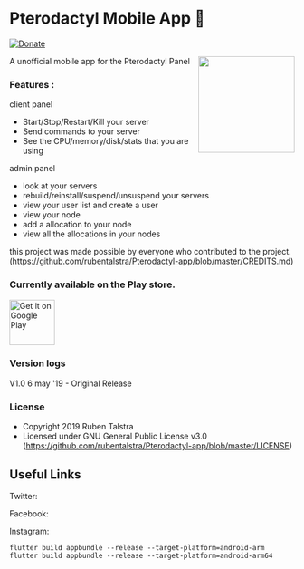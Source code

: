 # Pterodactyl Mobile App 🚀

[![Donate](https://img.shields.io/badge/Donate-PayPal-green.svg)](https://www.paypal.me/RDTalstra)


A unofficial mobile app for the Pterodactyl Panel
<img align="right" src="https://pterodactyl.io/pterodactyl.png" height="170">

### Features :
client panel
- Start/Stop/Restart/Kill your server
- Send commands to your server
- See the CPU/memory/disk/stats that you are using

admin panel
- look at your servers
- rebuild/reinstall/suspend/unsuspend your servers
- view your user list and create a user
- view your node 
- add a allocation to your node
- view all the allocations in your nodes


this project was made possible by everyone who contributed to the project. (https://github.com/rubentalstra/Pterodactyl-app/blob/master/CREDITS.md)



### Currently available on the Play store.

<a href='https://play.google.com/store/apps/details?id=nl.rubentalstra.pterodactyl_app'><img alt='Get it on Google Play' src='https://play.google.com/intl/en_us/badges/images/generic/en_badge_web_generic.png' height='80px'/></a>


### Version logs

V1.0 6 may '19 - Original Release



### License

- Copyright 2019 Ruben Talstra
- Licensed under GNU General Public License v3.0 (https://github.com/rubentalstra/Pterodactyl-app/blob/master/LICENSE)


## Useful Links


Twitter: 

Facebook: 

Instagram: 



```
flutter build appbundle --release --target-platform=android-arm
flutter build appbundle --release --target-platform=android-arm64
```
